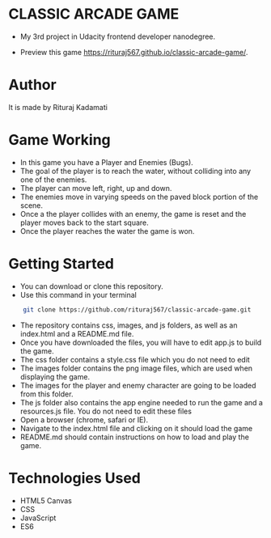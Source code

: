 # CLASSIC ARCADE GAME 

- My 3rd project in Udacity frontend developer nanodegree.

- Preview this game https://rituraj567.github.io/classic-arcade-game/.

Author
=========
 It is made by Rituraj Kadamati

 Game Working
 ===========

- In this game you have a Player and Enemies (Bugs). 
- The goal of the player is to reach the water, without colliding into any one of the enemies. 
- The player can move left, right, up and down. 
- The enemies move in varying speeds on the paved block portion of the scene.
-  Once a the player collides with an enemy, the game is reset and the player moves back to the start square. 
- Once the player reaches the water the game is won.

Getting Started
================
- You can download or clone this repository.
- Use this command in your terminal 
``` bash
    git clone https://github.com/rituraj567/classic-arcade-game.git
```
- The repository contains css, images, and js folders, as well as an index.html and a README.md file. 
- Once you have downloaded the files, you will have to edit app.js to build the game.
- The css folder contains a style.css file which you do not need to edit
- The images folder contains the png image files, which are used when displaying the game. 
- The images for the player and enemy character are going to be loaded from this folder.
- The js folder also contains the app engine needed to run the game and a resources.js file. You do not need to edit these files
- Open a browser (chrome, safari or IE).
- Navigate to the index.html file and clicking on it should load the game
- README.md should contain instructions on how to load and play the game.


 Technologies Used
 =============

 - HTML5 Canvas
 - CSS
 - JavaScript
 - ES6

 